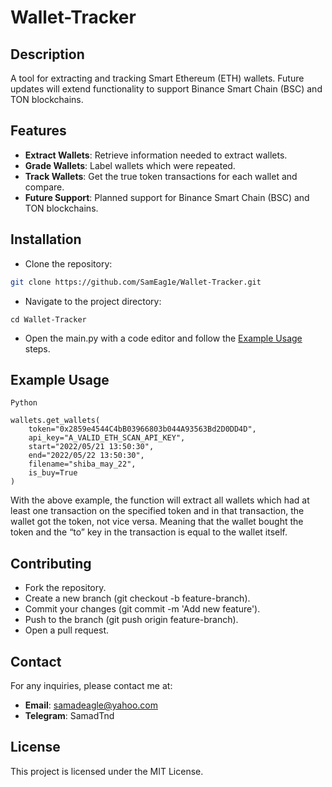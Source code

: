 # Wallet-Tracker
## Description
A tool for extracting and tracking Smart Ethereum (ETH) wallets. Future updates will extend functionality to support Binance Smart Chain (BSC) and TON blockchains.

## Features
- **Extract Wallets**: Retrieve information needed to extract wallets.
- **Grade Wallets**: Label wallets which were repeated.
- **Track Wallets**: Get the true token transactions for each wallet and compare.
- **Future Support**: Planned support for Binance Smart Chain (BSC) and TON blockchains.

## Installation
* Clone the repository:
```bash
git clone https://github.com/SamEag1e/Wallet-Tracker.git
```
* Navigate to the project directory:
```
cd Wallet-Tracker
```
* Open the main.py with a code editor and follow the [Example Usage](#Example-Usage)  steps.
## Example Usage
```
Python

wallets.get_wallets(
    token="0x2859e4544C4bB03966803b044A93563Bd2D0DD4D",
    api_key="A_VALID_ETH_SCAN_API_KEY",
    start="2022/05/21 13:50:30",
    end="2022/05/22 13:50:30",
    filename="shiba_may_22",
    is_buy=True
)
```
With the above example, the function will extract all wallets which had
at least one transaction on the specified token and in that transaction,
the wallet got the token, not vice versa. Meaning that the wallet bought
the token and the “to” key in the transaction is equal to the wallet itself.

## Contributing
* Fork the repository.
* Create a new branch (git checkout -b feature-branch).
* Commit your changes (git commit -m 'Add new feature').
* Push to the branch (git push origin feature-branch).
* Open a pull request.
## Contact
For any inquiries, please contact me at:

* **Email**: samadeagle@yahoo.com
* **Telegram**: SamadTnd
## License
This project is licensed under the MIT License.
